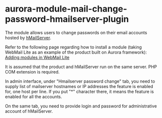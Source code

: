 # aurora-module-mail-change-password-hmailserver-plugin

The module allows users to change passwords on their email accounts hosted by [hMailServer](https://www.hmailserver.com/).

Refer to the following page regarding how to install a module (taking WebMail Lite as an example of the product built on Aurora framework): [Adding modules in WebMail Lite](https://afterlogic.com/docs/webmail-lite-8/installation/adding-modules)

It is assumed that the product and hMailServer run on the same server. PHP COM extension is required.

In admin interface, under "Hmailserver password change" tab, you need to supply list of mailserver hostnames or IP addresses the feature is enabled for, one host per line. If you put "*" character there, it means the feature is enabled for all the accounts.

On the same tab, you need to provide login and password for administrative account of hMailServer.
